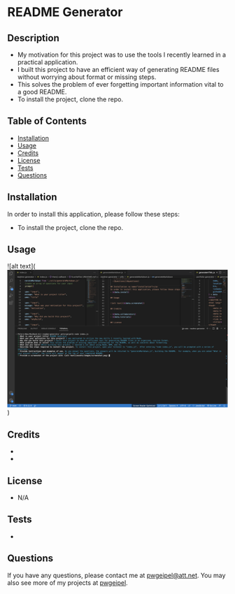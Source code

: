 
  # README Generator

  ## Description

  - My motivation for this project was to use the tools I recently learned in a practical application.
  - I built this project to have an efficient way of generating README files without worrying about format or missing steps.
  - This solves the problem of ever forgetting important information vital to a good README.
  - To install the project, clone the repo.

  ## Table of Contents

  * [Installation](#installation)
  * [Usage](#usage)
  * [Credits](#credits)
  * [License](#license)
  * [Tests](#tests)
  * [Questions](#questions)

  ## Installation
  In order to install this application, please follow these steps:
  - To install the project, clone the repo.

  ## Usage

  ![alt text](![README generator screenshot](readme-screenshot.png))

  ## Credits

  - 
  - 

  ## License

  - N/A

  ## Tests

  - 

  ## Questions
  If you have any questions, please contact me at pwgeipel@att.net.  You may also see more of my projects at [pwgeipel](https://github.com/pwgeipel/).
  